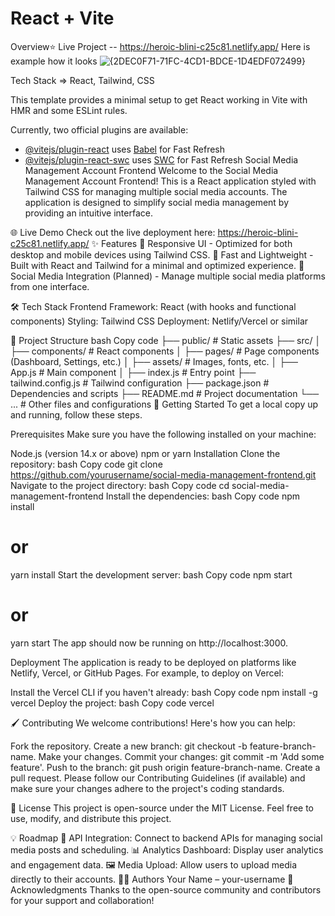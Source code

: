 # React + Vite
Overview⭐
Live Project -- https://heroic-blini-c25c81.netlify.app/
Here is example how it looks
![{2DEC0F71-71FC-4CD1-BDCE-1D4EDF072499}](https://github.com/user-attachments/assets/ac7f4c49-2220-4693-bd66-5e4347c77f58)



Tech Stack =>
 React,
 Tailwind,
 CSS



This template provides a minimal setup to get React working in Vite with HMR and some ESLint rules.

Currently, two official plugins are available:

- [@vitejs/plugin-react](https://github.com/vitejs/vite-plugin-react/blob/main/packages/plugin-react/README.md) uses [Babel](https://babeljs.io/) for Fast Refresh
- [@vitejs/plugin-react-swc](https://github.com/vitejs/vite-plugin-react-swc) uses [SWC](https://swc.rs/) for Fast Refresh
Social Media Management Account Frontend
Welcome to the Social Media Management Account Frontend! This is a React application styled with Tailwind CSS for managing multiple social media accounts. The application is designed to simplify social media management by providing an intuitive interface.

🌐 Live Demo
Check out the live deployment here: https://heroic-blini-c25c81.netlify.app/
✨ Features
📱 Responsive UI - Optimized for both desktop and mobile devices using Tailwind CSS.
🚀 Fast and Lightweight - Built with React and Tailwind for a minimal and optimized experience.
🔄 Social Media Integration (Planned) - Manage multiple social media platforms from one interface.

🛠️ Tech Stack
Frontend Framework: React (with hooks and functional components)
Styling: Tailwind CSS
Deployment: Netlify/Vercel or similar

📁 Project Structure
bash
Copy code
├── public/          # Static assets
├── src/
│   ├── components/  # React components
│   ├── pages/       # Page components (Dashboard, Settings, etc.)
│   ├── assets/      # Images, fonts, etc.
│   ├── App.js       # Main component
│   ├── index.js     # Entry point
├── tailwind.config.js  # Tailwind configuration
├── package.json     # Dependencies and scripts
├── README.md        # Project documentation
└── ...             # Other files and configurations
🚀 Getting Started
To get a local copy up and running, follow these steps.

Prerequisites
Make sure you have the following installed on your machine:

Node.js (version 14.x or above)
npm or yarn
Installation
Clone the repository:
bash
Copy code
git clone https://github.com/yourusername/social-media-management-frontend.git
Navigate to the project directory:
bash
Copy code
cd social-media-management-frontend
Install the dependencies:
bash
Copy code
npm install
# or
yarn install
Start the development server:
bash
Copy code
npm start
# or
yarn start
The app should now be running on http://localhost:3000.

Deployment
The application is ready to be deployed on platforms like Netlify, Vercel, or GitHub Pages. For example, to deploy on Vercel:

Install the Vercel CLI if you haven't already:
bash
Copy code
npm install -g vercel
Deploy the project:
bash
Copy code
vercel

🖌️ Contributing
We welcome contributions! Here's how you can help:

Fork the repository.
Create a new branch: git checkout -b feature-branch-name.
Make your changes.
Commit your changes: git commit -m 'Add some feature'.
Push to the branch: git push origin feature-branch-name.
Create a pull request.
Please follow our Contributing Guidelines (if available) and make sure your changes adhere to the project's coding standards.

📝 License
This project is open-source under the MIT License. Feel free to use, modify, and distribute this project.

💡 Roadmap
🔌 API Integration: Connect to backend APIs for managing social media posts and scheduling.
📊 Analytics Dashboard: Display user analytics and engagement data.
🖼️ Media Upload: Allow users to upload media directly to their accounts.
👨‍💻 Authors
Your Name – your-username
🙏 Acknowledgments
Thanks to the open-source community and contributors for your support and collaboration!
